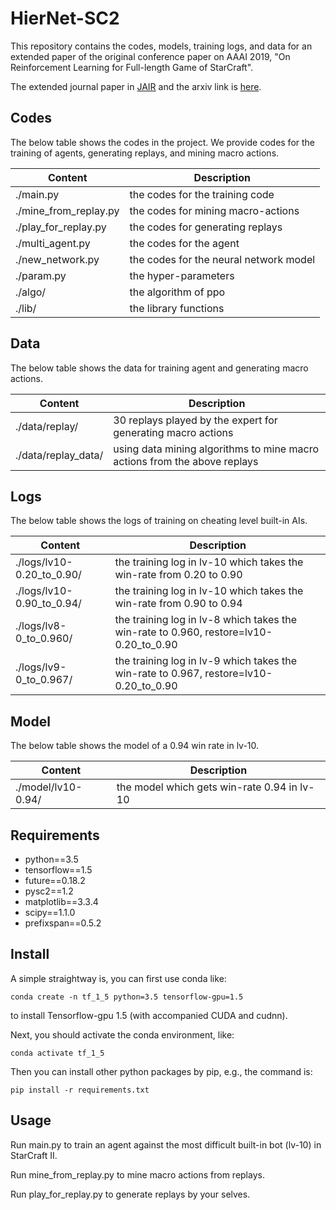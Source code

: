 # HierNet-SC2

This repository contains the codes, models, training logs, and data for an extended paper of the original conference paper on AAAI 2019, "On Reinforcement Learning for Full-length Game of StarCraft".

The extended journal paper in [JAIR](https://jair.org/index.php/jair/article/view/13743) and the arxiv link is [here](https://arxiv.org/abs/2209.11553).

## Codes

The below table shows the codes in the project. We provide codes for the training of agents, generating replays, and mining macro actions. 

Content | Description
------------ | -------------
./main.py | the codes for the training code
./mine_from_replay.py | the codes for mining macro-actions
./play_for_replay.py | the codes for generating replays 
./multi_agent.py | the codes for the agent
./new_network.py | the codes for the neural network model
./param.py | the hyper-parameters
./algo/ | the algorithm of ppo
./lib/ | the library functions


## Data

The below table shows the data for training agent and generating macro actions.

Content | Description
------------ | -------------
./data/replay/ | 30 replays played by the expert for generating macro actions
./data/replay_data/ | using data mining algorithms to mine macro actions from the above replays

## Logs

The below table shows the logs of training on cheating level built-in AIs.

Content | Description
------------ | -------------
./logs/lv10-0.20_to_0.90/ | the training log in lv-10 which takes the win-rate from 0.20 to 0.90
./logs/lv10-0.90_to_0.94/ | the training log in lv-10 which takes the  win-rate from 0.90 to 0.94
./logs/lv8-0_to_0.960/ | the training log in lv-8 which takes the  win-rate to 0.960, restore=lv10-0.20_to_0.90
./logs/lv9-0_to_0.967/ | the training log in lv-9 which takes the  win-rate to 0.967, restore=lv10-0.20_to_0.90

## Model

The below table shows the model of a 0.94 win rate in lv-10.

Content | Description
------------ | -------------
./model/lv10-0.94/ | the model which gets win-rate 0.94 in lv-10

## Requirements

- python==3.5
- tensorflow==1.5
- future==0.18.2
- pysc2==1.2
- matplotlib==3.3.4
- scipy==1.1.0
- prefixspan==0.5.2

## Install

A simple straightway is, you can first use conda like:
```
conda create -n tf_1_5 python=3.5 tensorflow-gpu=1.5
```
to install Tensorflow-gpu 1.5 (with accompanied CUDA and cudnn).

Next, you should activate the conda environment, like:
```
conda activate tf_1_5
```

Then you can install other python packages by pip, e.g., the command is:
```
pip install -r requirements.txt
```

## Usage

Run main.py to train an agent against the most difficult built-in bot (lv-10) in StarCraft II. 

Run mine_from_replay.py to mine macro actions from replays. 

Run play_for_replay.py to generate replays by your selves. 